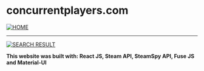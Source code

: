 # concurrentplayers.com

[![HOME](https://snipboard.io/wqyxKc.jpg)]()

---

[![SEARCH RESULT](https://snipboard.io/c0yp63.jpg)]()

**This website was built with: React JS, Steam API, SteamSpy API, Fuse JS and Material-UI**

